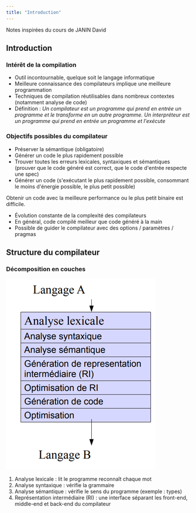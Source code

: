 ```yaml
---
title: "Introduction"
---
```


Notes inspirées du cours de JANIN David

## <i class="fas fa-laptop"></i> Introduction

### Intérêt de la compilation

+ Outil incontournable, quelque soit le langage informatique
+ Meilleure connaissance des compilateurs implique une meilleure programmation
+ Techniques de compilation réutilisables dans nombreux contextes (notamment
  analyse de code)
+ Définition : *Un compilateur est un programme qui prend en entrée un programme
  et le transforme en un autre programme. Un interpréteur est un programme qui
  prend en entrée un programme et l'exécute*

### Objectifs possibles du compilateur

+ Préserver la sémantique (obligatoire)
+ Générer un code le plus rapidement possible
+ Trouver toutes les erreurs lexicales, syntaxiques et sémantiques (prouver que
  le code généré est correct, que le code d'entrée respecte une spec)
+ Générer un code (s'exécutant le plus rapidement possible, consommant le moins
  d'énergie possible, le plus petit possible)

Obtenir un code avec la meilleure performance ou le plus petit binaire est
difficile.

- Évolution constante de la complexité des compilateurs
- En général, code compilé meilleur que code généré à la main
- Possible de guider le compilateur avec des options / paramètres / pragmas

## <i class="fas fa-laptop"></i> Structure du compilateur

### Décomposition en couches

![](./img/compil.png)

1. Analyse lexicale : lit le programme reconnaît chaque mot
2. Analyse syntaxique : vérifie la grammaire
3. Analyse sémantique : vérifie le sens du programme (exemple : types)
4. Représentation intermédiaire (RI) : une interface séparant les front-end,
   middle-end et back-end du compilateur
